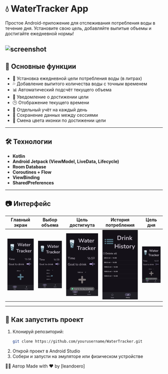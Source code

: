 # 💧 WaterTracker App

Простое Android-приложение для отслеживания потребления воды в течение дня. Установите свою цель, добавляйте выпитые объемы и достигайте ежедневной нормы!

![screenshot](./main.jpg)
---

## 📱 Основные функции
- 🎯 Установка ежедневной цели потребления воды (в литрах)
- 💦 Добавление выпитого количества воды с точным временем
- 📊 Автоматический подсчёт текущего объема
- 🔔 Уведомление о достижении цели
- 🕒 Отображение текущего времени
- 📆 Отдельный учёт на каждый день
- 💾 Сохранение данных между сессиями
- 🔄 Смена цвета иконки по достижении цели
---

## 🛠️ Технологии
- **Kotlin**
- **Android Jetpack (ViewModel, LiveData, Lifecycle)**
- **Room Database**
- **Coroutines + Flow**
- **ViewBinding**
- **SharedPreferences**
---

## 📷 Интерфейс

| Главный экран                   | Выбор объема                      | Цель достигнута             | История потребления          | Цель дня                           |
|---------------------------------|-----------------------------------|-----------------------------|-------------------------------|------------------------------------|
| ![main](./screenshots/main.jpg) | ![spinner](./screenshots/spinner.jpg) | ![goal](./screenshots/goal.jpg) | ![history](./screenshots/history.jpg) | ![settings](./screenshots/setgoal.jpg) |
---

## 🚀 Как запустить проект
1. Клонируй репозиторий:
   ```bash
   git clone https://github.com/yourusername/WaterTracker.git 
2. Открой проект в Android Studio
3. Собери и запусти на эмуляторе или физическом устройстве

🧑‍💻 Автор
Made with ❤️ by [leandoero] 